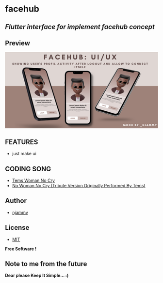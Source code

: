 # facehub

## _Flutter interface for implement facehub concept_

## Preview

![Facehub preview](./github-mobhub.png)

## FEATURES

- just make ui

## CODING SONG

- [Tems Woman No Cry](https://www.boomplay.com/songs/96904106?srModel=COPYLINK&srList=WEB)
- [No Woman No Cry (Tribute Version Originally Performed By Tems)](https://www.boomplay.com/songs/97236362?srModel=COPYLINK&srList=WEB)

## Author

- [njammy](https://github.com/njammy)

## License

- [MIT](./LICENSE)

**Free Software !**

## Note to me from the future

**Dear please Keep It Simple... :)**
